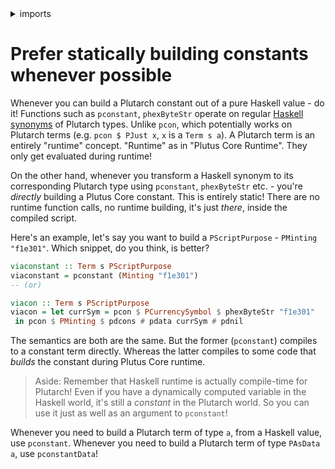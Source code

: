 <details>
<summary> imports </summary>
<p>

```haskell
module Plutarch.Docs.PreferStaticallyBuilding (viacon, viaconstant) where

import Plutarch.Prelude
import Plutarch.LedgerApi (PScriptPurpose (PMinting), PCurrencySymbol (PCurrencySymbol))
import PlutusLedgerApi.V3 (ScriptPurpose (Minting))

```

</p>
</details>

# Prefer statically building constants whenever possible

Whenever you can build a Plutarch constant out of a pure Haskell value - do it! Functions such as `pconstant`, `phexByteStr` operate on regular [Haskell synonyms](./../Concepts/Haskell%20Synonym.md) of Plutarch types. Unlike `pcon`, which potentially works on Plutarch terms (e.g. `pcon $ PJust x`, `x` is a `Term s a`). A Plutarch term is an entirely "runtime" concept. "Runtime" as in "Plutus Core Runtime". They only get evaluated during runtime!

On the other hand, whenever you transform a Haskell synonym to its corresponding Plutarch type using `pconstant`, `phexByteStr` etc. - you're _directly_ building a Plutus Core constant. This is entirely static! There are no runtime function calls, no runtime building, it's just _there_, inside the compiled script.

Here's an example, let's say you want to build a `PScriptPurpose` - `PMinting "f1e301"`. Which snippet, do you think, is better?

```haskell
viaconstant :: Term s PScriptPurpose
viaconstant = pconstant (Minting "f1e301")
-- (or)

viacon :: Term s PScriptPurpose
viacon = let currSym = pcon $ PCurrencySymbol $ phexByteStr "f1e301"
 in pcon $ PMinting $ pdcons # pdata currSym # pdnil
```

The semantics are both are the same. But the former (`pconstant`) compiles to a constant term directly. Whereas the latter compiles to some code that _builds_ the constant during Plutus Core runtime.

> Aside: Remember that Haskell runtime is actually compile-time for Plutarch! Even if you have a dynamically computed variable in the Haskell world, it's still a _constant_ in the Plutarch world. So you can use it just as well as an argument to `pconstant`!

Whenever you need to build a Plutarch term of type `a`, from a Haskell value, use `pconstant`. Whenever you need to build a Plutarch term of type `PAsData a`, use `pconstantData`!
